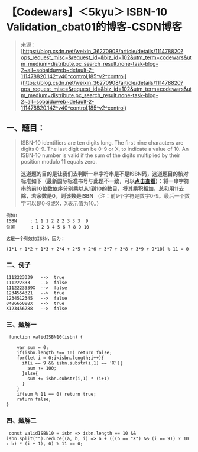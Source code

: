<!--yml
category: codewars
date: 2022-08-13 11:39:47
-->

# 【Codewars】＜5kyu＞ ISBN-10 Validation_cbat01的博客-CSDN博客

> 来源：[https://blog.csdn.net/weixin_36270908/article/details/111478820?ops_request_misc=&request_id=&biz_id=102&utm_term=codewars&utm_medium=distribute.pc_search_result.none-task-blog-2~all~sobaiduweb~default-2-111478820.142^v40^control,185^v2^control](https://blog.csdn.net/weixin_36270908/article/details/111478820?ops_request_misc=&request_id=&biz_id=102&utm_term=codewars&utm_medium=distribute.pc_search_result.none-task-blog-2~all~sobaiduweb~default-2-111478820.142^v40^control,185^v2^control)

## 一、题目：

> ISBN-10 identifiers are ten digits long. The first nine characters are digits 0-9\. The last digit can be 0-9 or X, to indicate a value of 10.
> An ISBN-10 number is valid if the sum of the digits multiplied by their position modulo 11 equals zero.
> 
> **这道题的目的是让我们去判断一串字符串是不是ISBN码，这道题目的核对标准如下（最新国际标准书号与此题不一致，可以[点击查看](https://baike.baidu.com/item/%E5%9B%BD%E9%99%85%E6%A0%87%E5%87%86%E4%B9%A6%E5%8F%B7/3271472?fr=aladdin)）：将一串字符串的前10位数依序分别乘以从1到10的数目，将其乘积相加，总和用11去除，若余数是0，则该数是ISBN**
> （注：前9个字符是数字0-9。最后一个数字可以是0-9或X，X表示值为10。）

```
例如:
ISBN     : 1 1 1 2 2 2 3 3 3  9
位置      : 1 2 3 4 5 6 7 8 9 10

这是一个有效的ISBN，因为：

(1*1 + 1*2 + 1*3 + 2*4 + 2*5 + 2*6 + 3*7 + 3*8 + 3*9 + 9*10) % 11 = 0 
```

### 二、例子

```
1112223339   -->  true
111222333    -->  false
1112223339X  -->  false
1234554321   -->  true
1234512345   -->  false
048665088X   -->  true
X123456788   -->  false 
```

### 三、题解一

```
 function validISBN10(isbn) {

    var sum = 0;
    if(isbn.length !== 10) return false;
    for(let i = 0;i<isbn.length;i++){
      if(i == 9 && isbn.substr(i,1) == 'X'){
        sum += 100;
      }else{
        sum += isbn.substr(i,1) * (i+1)
      }
    }
    if(sum % 11 == 0) return true;
    return false;
} 
```

### 四、题解二

```
 const validISBN10 = isbn => isbn.length == 10 && isbn.split("").reduce((a, b, i) => a + (((b == "X") && (i == 9)) ? 10 : b) * (i + 1), 0) % 11 == 0; 
```